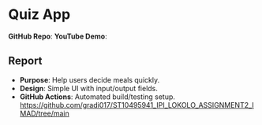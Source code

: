 # Quiz App  
**GitHub Repo**:
**YouTube Demo**:  

## Report  
- **Purpose**: Help users decide meals quickly.  
- **Design**: Simple UI with input/output fields.  
- **GitHub Actions**: Automated build/testing setup.  
https://github.com/gradi017/ST10495941_IPI_LOKOLO_ASSIGNMENT2_IMAD/tree/main
